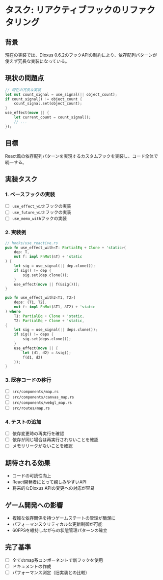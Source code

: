 # タスク: リアクティブフックのリファクタリング

## 背景
現在の実装では、Dioxus 0.6.2のフックAPIの制約により、依存配列パターンが使えず冗長な実装になっている。

## 現状の問題点
```rust
// 現在の冗長な実装
let mut count_signal = use_signal(|| object_count);
if count_signal() != object_count {
    count_signal.set(object_count);
}
use_effect(move || {
    let current_count = count_signal();
    // ...
});
```

## 目標
React風の依存配列パターンを実現するカスタムフックを実装し、コード全体で統一する。

## 実装タスク

### 1. ベースフックの実装
- [ ] `use_effect_with`フックの実装
- [ ] `use_future_with`フックの実装
- [ ] `use_memo_with`フックの実装

### 2. 実装例
```rust
// hooks/use_reactive.rs
pub fn use_effect_with<T: PartialEq + Clone + 'static>(
    dep: T, 
    mut f: impl FnMut(&T) + 'static
) {
    let sig = use_signal(|| dep.clone());
    if sig() != dep {
        sig.set(dep.clone());
    }
    use_effect(move || f(&sig()));
}

pub fn use_effect_with2<T1, T2>(
    deps: (T1, T2),
    mut f: impl FnMut(&T1, &T2) + 'static
) where
    T1: PartialEq + Clone + 'static,
    T2: PartialEq + Clone + 'static,
{
    let sig = use_signal(|| deps.clone());
    if sig() != deps {
        sig.set(deps.clone());
    }
    use_effect(move || {
        let (d1, d2) = &sig();
        f(d1, d2)
    });
}
```

### 3. 既存コードの移行
- [ ] `src/components/map.rs`
- [ ] `src/components/canvas_map.rs`
- [ ] `src/components/webgl_map.rs`
- [ ] `src/routes/map.rs`

### 4. テストの追加
- [ ] 依存変更時の再実行を確認
- [ ] 依存が同じ場合は再実行されないことを確認
- [ ] メモリリークがないことを確認

## 期待される効果
- コードの可読性向上
- React開発者にとって親しみやすいAPI
- 将来的なDioxus APIの変更への対応が容易

## ゲーム開発への影響
- 複雑な依存関係を持つゲームステートの管理が簡潔に
- パフォーマンスクリティカルな更新制御が可能
- 60FPSを維持しながらの状態管理パターンの確立

## 完了基準
- [ ] 全てのmap系コンポーネントで新フックを使用
- [ ] ドキュメントの作成
- [ ] パフォーマンス測定（旧実装との比較）